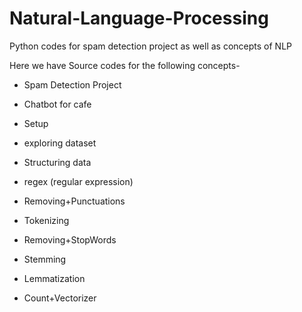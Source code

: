 # Natural-Language-Processing
Python codes for spam detection project as well as concepts of NLP 

Here we have Source codes for the following concepts-
- Spam Detection Project
- Chatbot for cafe

- Setup
- exploring dataset
- Structuring data
- regex (regular expression)
- Removing+Punctuations
- Tokenizing
- Removing+StopWords
- Stemming
- Lemmatization
- Count+Vectorizer
